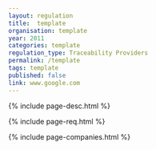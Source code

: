 ```yaml
---
layout: regulation
title:  template
organisation: template
year: 2011
categories: template
regulation_type: Traceability Providers
permalink: /template
tags: template
published: false
link: www.google.com
---
```


{% include page-desc.html %}

{% include page-req.html %}

{% include page-companies.html %}

